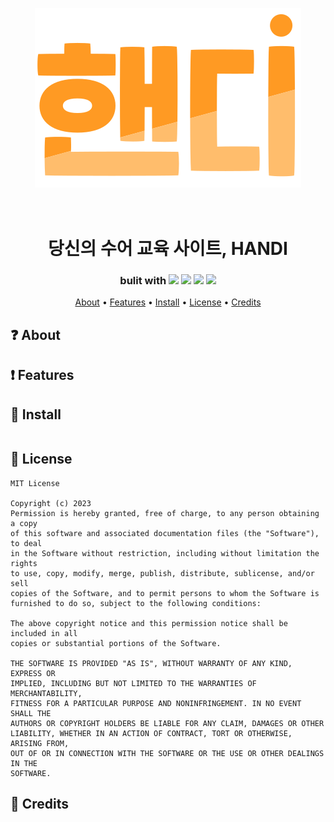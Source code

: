 <p align="center"><img src="static\image\logo\logo2.svg"></p>
<h1 align="center">
  <br>
  당신의 수어 교육 사이트, HANDI
  <br>
</h1>

<h3 align=center>bulit with <img src="https://img.shields.io/badge/django-092E20?style=flat-square&logo=django&logoColor=white"/> <img src="https://img.shields.io/badge/HTML5-E34F26?style=flat-square&logo=html5&logoColor=white"/> <img src="https://img.shields.io/badge/CSS3-1572B6?style=flat-square&logo=css3&logoColor=white"/> <img src="https://img.shields.io/badge/JavaScript-F7DF1E?style=flat-square&logo=javascript&logoColor=black"/></h3>
<div align=center>

</div>
 
<p align="center">
  <a href="#about">About</a>
  •
  <a href="#Features">Features</a>
  •
  <a href="#Install">Install</a>
  •
  <a href="#license">License</a>
  •
  <a href="#credits">Credits</a>
</p>

## ❓ About

## ❗ Features 

## 📝 Install
```
```
## 📖 License
```
MIT License

Copyright (c) 2023 
Permission is hereby granted, free of charge, to any person obtaining a copy
of this software and associated documentation files (the "Software"), to deal
in the Software without restriction, including without limitation the rights
to use, copy, modify, merge, publish, distribute, sublicense, and/or sell
copies of the Software, and to permit persons to whom the Software is
furnished to do so, subject to the following conditions:

The above copyright notice and this permission notice shall be included in all
copies or substantial portions of the Software.

THE SOFTWARE IS PROVIDED "AS IS", WITHOUT WARRANTY OF ANY KIND, EXPRESS OR
IMPLIED, INCLUDING BUT NOT LIMITED TO THE WARRANTIES OF MERCHANTABILITY,
FITNESS FOR A PARTICULAR PURPOSE AND NONINFRINGEMENT. IN NO EVENT SHALL THE
AUTHORS OR COPYRIGHT HOLDERS BE LIABLE FOR ANY CLAIM, DAMAGES OR OTHER
LIABILITY, WHETHER IN AN ACTION OF CONTRACT, TORT OR OTHERWISE, ARISING FROM,
OUT OF OR IN CONNECTION WITH THE SOFTWARE OR THE USE OR OTHER DEALINGS IN THE
SOFTWARE.
```


## 📜 Credits

